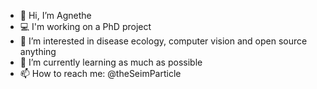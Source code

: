 - 👋 Hi, I’m Agnethe
- 💻 I'm working on a PhD project
- 👀 I’m interested in disease ecology, computer vision and open source anything
- 🌱 I’m currently learning as much as possible
- 📫 How to reach me: @theSeimParticle

<!---
oagn/oagn is a ✨ special ✨ repository because its `README.md` (this file) appears on your GitHub profile.
You can click the Preview link to take a look at your changes.
--->
